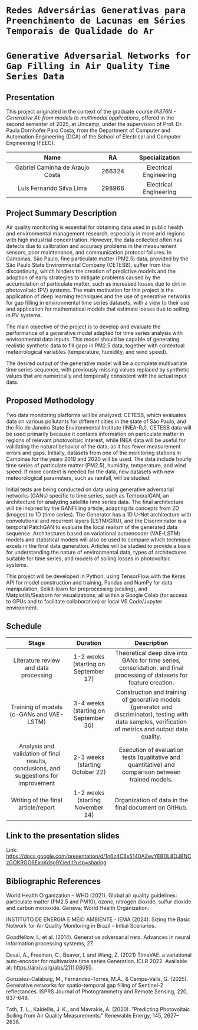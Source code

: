 # `Redes Adversárias Generativas para Preenchimento de Lacunas em Séries Temporais de Qualidade do Ar`
# `Generative Adversarial Networks for Gap Filling in Air Quality Time Series Data`

## Presentation

This project originated in the context of the graduate course *IA376N - Generative AI: from models to multimodal applications*, 
offered in the second semester of 2025, at Unicamp, under the supervision of Prof. Dr. Paula Dornhofer Paro Costa, from the Department of Computer and Automation Engineering (DCA) of the School of Electrical and Computer Engineering (FEEC).

|Name  | RA | Specialization|
|:---:|:---:|:---:|
| Gabriel Caminha de Araujo Costa   | 266324  | Electrical Engineering|
| Luís Fernando Silva Lima  | 298966  | Electrical Engineering|

## Project Summary Description
Air quality monitoring is essential for obtaining data used in public health and environmental management research, especially in more arid regions with high industrial concentration. However, the data collected often has defects due to calibration and accuracy problems in the measurement sensors, poor maintenance, and communication protocol failures. In Campinas, São Paulo, fine particulate matter (PM2.5) data, provided by the São Paulo State Environmental Company (CETESB), suffer from this discontinuity, which hinders the creation of predictive models and the adoption of early strategies to mitigate problems caused by the accumulation of particulate matter, such as increased losses due to dirt in photovoltaic (PV) systems. The main motivation for this project is the application of deep learning techniques and the use of generative networks for gap filling in environmental time series datasets, with a view to their use and application for mathematical models that estimate losses due to soiling in PV systems.

The main objective of the project is to develop and evaluate the performance of a generative model adapted for time series analysis with environmental data inputs. This model should be capable of generating realistic synthetic data to fill gaps in PM2.5 data, together with contextual meteorological variables (temperature, humidity, and wind speed).

The desired output of the generative model will be a complete multivariate time series sequence, with previously missing values replaced by synthetic values that are numerically and temporally consistent with the actual input data.

## Proposed Methodology
Two data monitoring platforms will be analyzed: CETESB, which evaluates data on various pollutants for different cities in the state of São Paulo, and the Rio de Janeiro State Environmental Institute (INEA-RJ). CETESB data will be used primarily because it contains information on particulate matter in regions of relevant photovoltaic interest, while INEA data will be useful for validating the natural behavior of the data, as it has fewer measurement errors and gaps. Initially, datasets from one of the monitoring stations in Campinas for the years 2019 and 2020 will be used. The data include hourly time series of particulate matter (PM2.5), humidity, temperature, and wind speed. If more context is needed for the data, new datasets with new meteorological parameters, such as rainfall, will be studied.

Initial tests are being conducted on data using generative adversarial networks (GANs) specific to time series, such as TemporalGAN, an architecture for analyzing satellite time series data. The final architecture will be inspired by the GANFilling article, adapting its concepts from 2D (images) to 1D (time series). The Generator has a 1D U-Net architecture with convolutional and recurrent layers (LSTM/GRU), and the Discriminator is a temporal PatchGAN to evaluate the local realism of the generated data sequence. Architectures based on variational autoencoder (VAE-LSTM) models and statistical models will also be used to compare which technique excels in the final data generation. Articles will be studied to provide a basis for understanding the nature of environmental data, types of architectures suitable for time series, and models of soiling losses in photovoltaic systems.

This project will be developed in Python, using TensorFlow with the Keras API for model construction and training, Pandas and NumPy for data manipulation, Scikit-learn for preprocessing (scaling), and Matplotlib/Seaborn for visualizations, all within a Google Colab (for access to GPUs and to facilitate collaboration) or local VS Code/Jupyter environment.

## Schedule
| Stage | Duration	| Description
|:---:|:---:|:---:|
| Literature review and data processing | 1-2 weeks (starting on September 17) | Theoretical deep dive into GANs for time series, consolidation, and final processing of datasets for feature creation.|
| Training of models (c-GANs and VAE-LSTM) | 3-4 weeks (starting on September 30) | Construction and training of generative models (generator and discriminator), testing with data samples, verification of metrics and output data quality. |
| Analysis and validation of final results, conclusions, and suggestions for improvement | 2-3 weeks (starting October 22) | Execution of evaluation tests (qualitative and quantitative) and comparison between trained models. |
| Writing of the final article/report | 1-2 weeks (starting November 14) | Organization of data in the final document on GitHub. |

## Link to the presentation slides
Link: https://docs.google.com/presentation/d/1n6z4C6x5140AZevYEBDL8OJBNCzGOKROG6ExoKdsg9Y/edit?usp=sharing

## Bibliographic References
World Health Organization – WHO (2021). Global air quality guidelines: particulate matter (PM2.5 and PM10), ozone, nitrogen dioxide, sulfur dioxide and carbon monoxide. Geneva: World Health Organization.

INSTITUTO DE ENERGIA E MEIO AMBIENTE - IEMA (2024). Sizing the Basic Network for Air Quality Monitoring in Brazil – Initial Scenarios.

Goodfellow, I., et al. (2014). Generative adversarial nets. Advances in neural information processing systems, 27.

Desai, A., Freeman, C., Beaver, I. and Wang, Z. (2021) TimeVAE: a variational auto-encoder for multivariate time series Generation. ICLR 2022. Available at: https://arxiv.org/abs/2111.08095.

Gonzalez-Calabuig, M., Fernández-Torres, M.Á., & Camps-Valls, G. (2025). Generative networks for spatio-temporal gap filling of Sentinel-2 reflectances. ISPRS Journal of Photogrammetry and Remote Sensing, 220, 637-648.

Toth, T. L., Kaldellis, J. K., and Mavrakis, A. (2020). ”Predicting Photovoltaic Soiling from Air Quality Measurements.” Renewable Energy, 145, 2627–2638.
